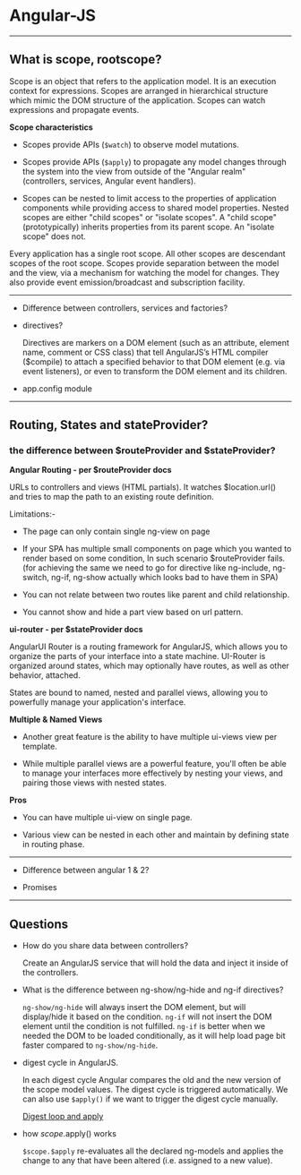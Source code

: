 # Angular-JS
---

## What is scope, rootscope?

Scope is an object that refers to the application model. It is an execution context for expressions. Scopes are arranged in hierarchical structure which mimic the DOM structure of the application. Scopes can watch expressions and propagate events.
	
**Scope characteristics**
- Scopes provide APIs (`$watch`) to observe model mutations.

- Scopes provide APIs (`$apply`) to propagate any model changes through the system into the view from outside of the "Angular realm" (controllers, services, Angular event handlers).

- Scopes can be nested to limit access to the properties of application components while providing access to shared model properties. Nested scopes are either "child scopes" or "isolate scopes". A "child scope" (prototypically) inherits properties from its parent scope. An "isolate scope" does not. 
	
Every application has a single root scope. All other scopes are descendant scopes of the root scope. Scopes provide separation between the model and the view, via a mechanism for watching the model for changes. They also provide event emission/broadcast and subscription facility. 

---

- Difference between controllers, services and factories?

- directives?
	
	Directives are markers on a DOM element (such as an attribute, element name, comment or CSS class) that tell AngularJS’s HTML compiler ($compile) to attach a specified behavior to that DOM element (e.g. via event listeners), or even to transform the DOM element and its children.

- app.config module

---

## Routing, States and stateProvider?

### the difference between $routeProvider and $stateProvider?

**Angular Routing - per $routeProvider docs**

URLs to controllers and views (HTML partials). It watches $location.url() and tries to map the path to an existing route definition.

Limitations:-

- The page can only contain single ng-view on page

- If your SPA has multiple small components on page which you wanted to render based on some condition, In such scenario $routeProvider fails.(for achieving the same we need to go for directive like ng-include, ng-switch, ng-if, ng-show actually which looks bad to have them in SPA)

- You can not relate between two routes like parent and child relationship.

- You cannot show and hide a part view based on url pattern.


**ui-router - per $stateProvider docs**

AngularUI Router is a routing framework for AngularJS, which allows you to organize the parts of your interface into a state machine. UI-Router is organized around states, which may optionally have routes, as well as other behavior, attached.

States are bound to named, nested and parallel views, allowing you to powerfully manage your application's interface.

**Multiple & Named Views**

- Another great feature is the ability to have multiple ui-views view per template.

- While multiple parallel views are a powerful feature, you'll often be able to manage your interfaces more effectively by nesting your views, and pairing those views with nested states.

**Pros**

- You can have multiple ui-view on single page.

- Various view can be nested in each other and maintain by defining state in routing phase.

---

- Difference between angular 1 & 2?

- Promises

---

## Questions

- How do you share data between controllers?
	
	Create an AngularJS service that will hold the data and inject it inside of the controllers.

- What is the difference between ng-show/ng-hide and ng-if directives?

	`ng-show/ng-hide` will always insert the DOM element, but will display/hide it based on the condition. `ng-if` will not insert the DOM element until the condition is not fulfilled. `ng-if` is better when we needed the DOM to be loaded conditionally, as it will help load page bit faster compared to `ng-show/ng-hide`.

- digest cycle in AngularJS.

	In each digest cycle Angular compares the old and the new version of the scope model values. The digest cycle is triggered automatically. We can also use `$apply()` if we want to trigger the digest cycle manually.
	
	[Digest loop and apply](https://www.ng-book.com/p/The-Digest-Loop-and-apply/)

-  how $scope.$apply() works

	`$scope.$apply` re-evaluates all the declared ng-models and applies the change to any that have been altered (i.e. assigned to a new value).

	